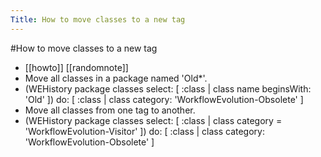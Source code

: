 ---Title: How to move classes to a new tag---#How to move classes to a new tag- [[howto]] [[randomnote]]- Move all classes in a package named 'Old*'.- (WEHistory package classes select: [ :class | class name beginsWith: 'Old' ])	do: [ :class | class category: 'WorkflowEvolution-Obsolete' ]- Move all classes from one tag to another.- (WEHistory package classes	select: [ :class | class category = 'WorkflowEvolution-Visitor' ])		do: [ :class | class category: 'WorkflowEvolution-Obsolete' ]